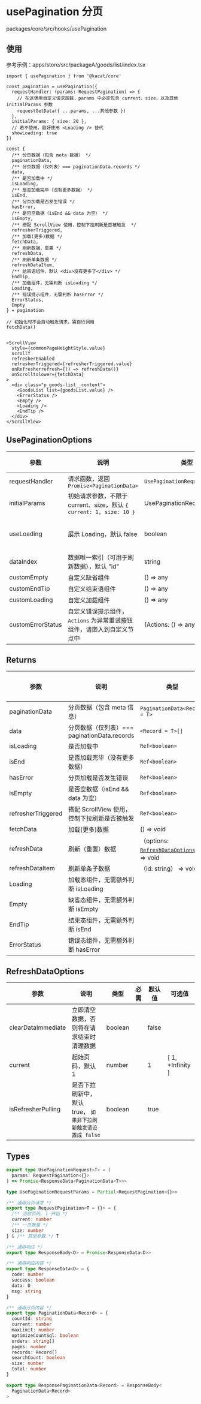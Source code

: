 # usePagination 分页

packages/core/src/hooks/usePagination

## 使用

参考示例：apps/store/src/packageA/goods/list/index.tsx

```tsx
import { usePagination } from '@kacat/core'

const pagination = usePagination({
  requestHandler: (params: RequestPagination) => {
    // 在这调用自定义请求函数，params 中必定包含 current、size，以及其他 initialParams 参数
    requestGetData({ ...params, ...其他参数 })
  },
  initialParams: { size: 20 },
  // 若不使用，最好使用 <Loading /> 替代
  showLoading: true
})

const {
  /** 分页数据（包含 meta 数据） */
  paginationData,
  /** 分页数据（仅列表）=== paginationData.records */
  data,
  /** 是否加载中 */
  isLoading,
  /** 是否加载完毕（没有更多数据） */
  isEnd,
  /** 分页加载是否发生错误 */
  hasError,
  /** 是否空数据（isEnd && data 为空） */
  isEmpty,
  /** 搭配 ScrollView 使用，控制下拉刷新是否被触发  */
  refresherTriggered,
  /** 加载(更多)数据 */
  fetchData,
  /** 刷新数据，重置 */
  refreshData,
  /** 刷新单条数据 */
  refreshDataItem,
  /** 结束语组件，默认 <div>没有更多了</div> */
  EndTip,
  /** 加载组件，无需判断 isLoading */
  Loading,
  /** 错误提示组件，无需判断 hasError */
  ErrorStatus,
  Empty
} = pagination

// 初始化时不会自动触发请求，需自行调用
fetchData()


<ScrollView
  style={commonPageHeightStyle.value}
  scrollY
  refresherEnabled
  refresherTriggered={refresherTriggered.value}
  onRefresherrefresh={() => refreshData()}
  onScrolltolower={fetchData}
>
  <div class="p_goods-list__content">
    <GoodsList list={goodsList.value} />
    <ErrorStatus />
    <Empty />
    <Loading />
    <EndTip />
  </div>
</ScrollView>
```

## UsePaginationOptions

| 参数              | 说明                                                                   | 类型                        | 必需 | 默认值 | 可选值              |
| ----------------- | ---------------------------------------------------------------------- | --------------------------- | ---- | ------ | ------------------- |
| requestHandler    | 请求函数，返回 `Promise<PaginationData>`                               | `UsePaginationRequest<T>`   | 是   |        |                     |
| initialParams     | 初始请求参数，不限于 current、size，默认 `{ current: 1, size: 10 }`    | UsePaginationRequestParams  |      | true   |                     |
| useLoading        | 展示 Loading，默认 false                                               | boolean                     |      | center | top／center／bottom |
| dataIndex         | 数据唯一索引（可用于刷新数据），默认 "id"                              | string                      |      | `id`   |                     |
| customEmpty       | 自定义缺省组件                                                         | () => any                   |      |        |                     |
| customEndTip      | 自定义结束语组件                                                       | () => any                   |      |        |                     |
| customLoading     | 自定义加载组件                                                         | () => any                   |      |        |                     |
| customErrorStatus | 自定义错误提示组件，`Actions` 为异常重试按钮组件，请嵌入到自定义节点中 | (Actions: () => any) => any |      |        |                     |

## Returns

| 参数               | 说明                                         | 类型                                                              | 必需 | 默认值 | 可选值 |
| ------------------ | -------------------------------------------- | ----------------------------------------------------------------- | ---- | ------ | ------ |
| paginationData     | 分页数据（包含 meta 信息）                   | `PaginationData<Record = T>`                                      |      |        |        |
| data               | 分页数据（仅列表）=== paginationData.records | `<Record = T>[]`                                                    |      | []     |        |
| isLoading          | 是否加载中                                   | `Ref<boolean>`                                                    |      | false  |
| isEnd              | 是否加载完毕（没有更多数据）                 | `Ref<boolean>`                                                    |      | false  |        |
| hasError           | 分页加载是否发生错误                         | `Ref<boolean>`                                                    |      | false  |        |
| isEmpty            | 是否空数据（isEnd && data 为空）             | `Ref<boolean>`                                                    |      | false  |        |
| refresherTriggered | 搭配 ScrollView 使用，控制下拉刷新是否被触发 | `Ref<boolean>`                                                    |      |        |        |
| fetchData          | 加载(更多)数据                               | () => void                                                        |      |        |
| refreshData        | 刷新（重置）数据                             | （options: [`RefreshDataOptions`](#refreshdataoptions) ） => void |      |        |
| refreshDataItem    | 刷新单条子数据                               | （id: string） => void                                            |      |        |        |
| Loading            | 加载态组件，无需额外判断 isLoading           |                                                                   |      |        |        |
| Empty              | 缺省态组件，无需额外判断 isEmpty             |                                                                   |      |        |        |
| EndTip             | 结束态组件，无需额外判断 isEnd               |                                                                   |      |        |        |
| ErrorStatus        | 错误态组件，无需额外判断 hasError            |                                                                   |      |        |        |

## RefreshDataOptions

| 参数               | 说明                                                           | 类型    | 必需 | 默认值 | 可选值             |
| ------------------ | -------------------------------------------------------------- | ------- | ---- | ------ | ------------------ |
| clearDataImmediate | 立即清空数据，否则将在请求结束时清理数据                       | boolean |      | false  |                    |
| current            | 起始页码，默认 1                                               | number  |      | 1      | \[ 1, +Infinity \] |
| isRefresherPulling | 是否下拉刷新中，默认 true， `如果非下拉刷新触发请设置成 false` | boolean |      | true   |                    |

## Types

```ts
export type UsePaginationRequest<T> = (
  params: RequestPagination<{}>
) => Promise<ResponseData<PaginationData<T>>>

type UsePaginationRequestParams = Partial<RequestPagination<{}>>

/** 通用分页请求 */
export type RequestPagination<T = {}> = {
  /** 当前页码, 1 开始 */
  current: number
  /** 一页数量 */
  size: number
} & /** 其他参数 */ T

/** 通用响应 */
export type ResponseBody<D> = Promise<ResponseData<D>>

/** 通用响应内容 */
export type ResponseData<D> = {
  code: number
  success: boolean
  data: D
  msg: string
}

/** 通用分页内容 */
export type PaginationData<Record> = {
  countId: string
  current: number
  maxLimit: number
  optimizeCountSql: boolean
  orders: string[]
  pages: number
  records: Record[]
  searchCount: boolean
  size: number
  total: number
}

export type ResponsePaginationData<Record> = ResponseBody<
  PaginationData<Record>
>
```
